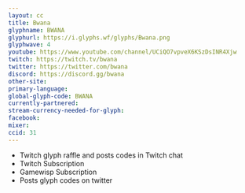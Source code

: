 ```yaml
---
layout: cc
title: Bwana
glyphname: BWANA
glyphurl: https://i.glyphs.wf/glyphs/Bwana.png
glyphwave: 4
youtube: https://www.youtube.com/channel/UCiQO7vpveX6KSzDsINR4Xjw
twitch: https://twitch.tv/bwana
twitter: https://twitter.com/bwana
discord: https://discord.gg/bwana
other-site: 
primary-language: 
global-glyph-code: BWANA
currently-partnered: 
stream-currency-needed-for-glyph: 
facebook: 
mixer: 
ccid: 31
---
```

* Twitch glyph raffle and posts codes in Twitch chat
* Twitch Subscription
* Gamewisp Subscription
* Posts glyph codes on twitter
